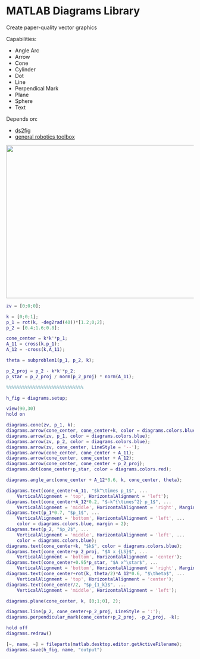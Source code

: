 # MATLAB Diagrams Library

Create paper-quality vector graphics

Capabilities:
  * Angle Arc   
  * Arrow 
  * Cone 
  * Cylinder
  * Dot
  * Line
  * Perpendical Mark
  * Plane
  * Sphere
  * Text

Depends on:
  * [ds2fig](https://www.mathworks.com/matlabcentral/fileexchange/43896-3d-data-space-coordinates-to-normalized-figure-coordinates-conversion)
  * [general robotics toolbox](https://github.com/rpiRobotics/general-robotics-toolbox)


<p align="center">
  <img width="644" height="412" src="https://user-images.githubusercontent.com/4022499/184445889-66569f27-19f2-408c-acd6-d280295f489e.svg">
</p>

```matlab
zv = [0;0;0];

k = [0;0;1];
p_1 = rot(k, -deg2rad(40))*[1.2;0;2];
p_2 = [0.4;1.6;0.8];

cone_center = k*k'*p_1;
A_11 = cross(k,p_1);
A_12 = -cross(k,A_11);

theta = subproblem1(p_1, p_2, k);

p_2_proj = p_2 - k*k'*p_2;
p_star = p_2_proj / norm(p_2_proj) * norm(A_11);

%%%%%%%%%%%%%%%%%%%%%%%%%%%%%

h_fig = diagrams.setup;

view(90,30)
hold on

diagrams.cone(zv, p_1, k);
diagrams.arrow(cone_center, cone_center+k, color = diagrams.colors.blue);
diagrams.arrow(zv, p_1, color = diagrams.colors.blue);
diagrams.arrow(zv, p_2, color = diagrams.colors.blue);
diagrams.arrow(zv, cone_center, LineStyle = '--');
diagrams.arrow(cone_center, cone_center + A_11);
diagrams.arrow(cone_center, cone_center + A_12);
diagrams.arrow(cone_center, cone_center + p_2_proj);
diagrams.dot(cone_center+p_star, color = diagrams.colors.red);

diagrams.angle_arc(cone_center + A_12*0.6, k, cone_center, theta);

diagrams.text(cone_center+A_11, "$k^\times p_1$", ...
    VerticalAlignment = 'top', HorizontalAlignment = 'left');
diagrams.text(cone_center+A_12*0.2, "$-k^{\times^2} p_1$", ...
    VerticalAlignment = 'middle', HorizontalAlignment = 'right', Margin = 20);
diagrams.text(p_1*0.7, "$p_1$", ...
    VerticalAlignment = 'bottom', HorizontalAlignment = 'left', ...
    color = diagrams.colors.blue, margin = 2);
diagrams.text(p_2, "$p_2$", ...
    VerticalAlignment = 'middle', HorizontalAlignment = 'left', ...
    color = diagrams.colors.blue);
diagrams.text(cone_center+k, "$k$", color = diagrams.colors.blue);
diagrams.text(cone_center+p_2_proj, "$A x_{LS}$", ...
    VerticalAlignment = 'bottom', HorizontalAlignment = 'center');
diagrams.text(cone_center+0.95*p_star, "$A x^\star$", ...
    VerticalAlignment = 'bottom', HorizontalAlignment = 'right', Margin = 0);
diagrams.text(cone_center+rot(k, theta/2)*A_12*0.6, "$\theta$", ...
    VerticalAlignment = 'top', HorizontalAlignment = 'center'); 
diagrams.text(cone_center/2, "$p_{1_k}$", ...
    VerticalAlignment = 'middle', HorizontalAlignment = 'left'); 

diagrams.plane(cone_center, k, [0;1;0], 2);

diagrams.line(p_2, cone_center+p_2_proj, LineStyle = ':');
diagrams.perpendicular_mark(cone_center+p_2_proj, -p_2_proj, -k);

hold off
diagrams.redraw()

[~, name, ~] = fileparts(matlab.desktop.editor.getActiveFilename);
diagrams.save(h_fig, name, "output")
```
